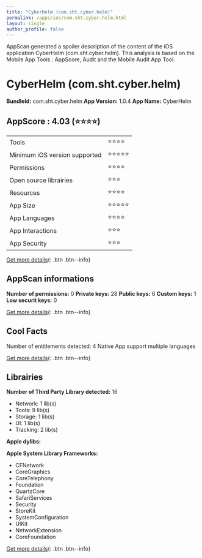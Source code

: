 ```yaml
---
title: "CyberHelm (com.sht.cyber.helm)"
permalink: /apps/ios/com.sht.cyber.helm.html
layout: single
author_profile: false
---
```

AppScan generated a spoiler description of the content of the iOS application CyberHelm (com.sht.cyber.helm). This analysis is based on the Mobile App Tools : AppScore, Audit and the Mobile Audit App Tool.

# CyberHelm (com.sht.cyber.helm)

**BundleId:** com.sht.cyber.helm
**App Version:** 1.0.4
**App Name:** CyberHelm


## AppScore : 4.03 (⭐️⭐️⭐️⭐️) 

<table>
<tr><td> Tools </td><td> ⭐️⭐️⭐️⭐️ </td></tr>
<tr><td> Minimum iOS version supported </td><td> ⭐️⭐️⭐️⭐️⭐️ </td></tr>
<tr><td> Permissions </td><td> ⭐️⭐️⭐️⭐️ </td></tr>
<tr><td> Open source librairies </td><td> ⭐️⭐️⭐️ </td></tr>
<tr><td> Resources </td><td> ⭐️⭐️⭐️⭐️ </td></tr>
<tr><td> App Size </td><td> ⭐️⭐️⭐️⭐️⭐️ </td></tr>
<tr><td> App Languages </td><td> ⭐️⭐️⭐️⭐️ </td></tr>
<tr><td> App Interactions </td><td> ⭐️⭐️⭐️ </td></tr>
<tr><td> App Security </td><td> ⭐️⭐️⭐️ </td></tr>
</table>

[Get more details](/pricing.html){: .btn .btn--info}  
  
## AppScan informations 

**Number of permissions:** 0
**Private keys:** 28
**Public keys:** 6
**Custom keys:** 1
**Low securit keys:** 0
  
[Get more details](/pricing.html){: .btn .btn--info}

## Cool Facts

Number of entitlements detected: 4
Native App
support multiple languages
  
[Get more details](/pricing.html){: .btn .btn--info}

## Librairies 
**Number of Third Party Library detected:** 16
- Network: 1 lib(s)
- Tools: 9 lib(s)
- Storage: 1 lib(s)
- UI: 1 lib(s)
- Tracking: 2 lib(s)

**Apple dylibs:**


**Apple System Library Frameworks:**
- CFNetwork
- CoreGraphics
- CoreTelephony
- Foundation
- QuartzCore
- SafariServices
- Security
- StoreKit
- SystemConfiguration
- UIKit
- NetworkExtension
- CoreFoundation


  
[Get more details](/pricing.html){: .btn .btn--info}


